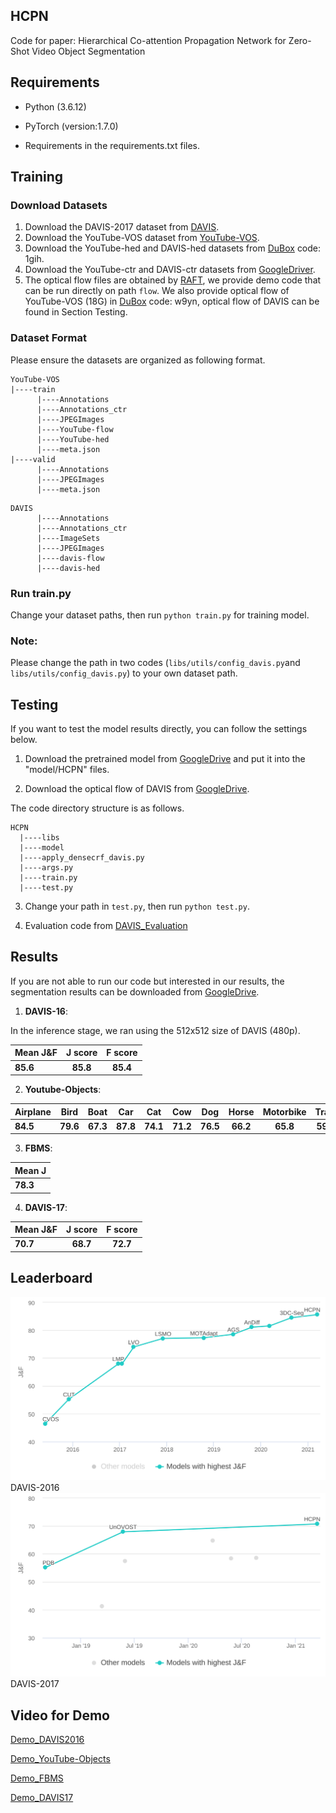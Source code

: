 ## HCPN
Code for paper: Hierarchical Co-attention Propagation Network for Zero-Shot Video Object Segmentation

## Requirements
- Python (3.6.12)

- PyTorch (version:1.7.0) 

- Requirements in the requirements.txt files.


## Training
### Download Datasets
1. Download the DAVIS-2017 dataset from [DAVIS](https://data.vision.ee.ethz.ch/csergi/share/davis/DAVIS-2017-Unsupervised-trainval-480p.zip).
2. Download the YouTube-VOS dataset from [YouTube-VOS](https://youtube-vos.org/dataset/).
3. Download the YouTube-hed and DAVIS-hed datasets from [DuBox](https://dubox.com/s/1tA7075RgnKtLRQdpIMFCsg) code: 1gih.
4. Download the YouTube-ctr and DAVIS-ctr datasets from [GoogleDriver](https://drive.google.com/drive/folders/1GspmMlDQA4pyheiBU62RYuKzho2x_YS7?usp=sharing).
5. The optical flow files are obtained by [RAFT](https://github.com/princeton-vl/RAFT), we provide demo code that can be run directly on path ```flow```.
We also provide optical flow of YouTube-VOS (18G) in [DuBox](https://dubox.com/s/1TDIU_cY218Ygc3q86JM-fQ) code: w9yn, 
   optical flow of DAVIS can be found in Section Testing.
### Dataset Format
Please ensure the datasets are organized as following format. 
```
YouTube-VOS
|----train
      |----Annotations
      |----Annotations_ctr
      |----JPEGImages
      |----YouTube-flow
      |----YouTube-hed
      |----meta.json
|----valid
      |----Annotations
      |----JPEGImages
      |----meta.json
```

```
DAVIS
      |----Annotations
      |----Annotations_ctr
      |----ImageSets
      |----JPEGImages
      |----davis-flow
      |----davis-hed
```
### Run train.py
Change your dataset paths, then run ```python train.py``` for training model.

### Note: 
Please change the path in two codes (```libs/utils/config_davis.py```and ```libs/utils/config_davis.py```) to your own dataset path.
## Testing
If you want to test the model results directly, you can follow the settings below.
1. Download the pretrained model from [GoogleDrive](https://drive.google.com/drive/folders/1LYyAZtDHv8nTKVB6xY05TUSJ_7QnhnmJ?usp=sharing) and put it into the "model/HCPN" files. 

2. Download the optical flow of DAVIS from [GoogleDrive](https://drive.google.com/file/d/1ADBNzRyZwJUJVO77Iutu_H6tIN2n5SS0/view?usp=sharing).

The code directory structure is as follows.
```
HCPN
  |----libs
  |----model
  |----apply_densecrf_davis.py
  |----args.py
  |----train.py
  |----test.py
```
3. Change your path in ```test.py```, then run ```python test.py```.


4. Evaluation code from [DAVIS_Evaluation](https://github.com/davisvideochallenge/davis-matlab/tree/davis-2016)
## Results
If you are not able to run our code but interested in our results, 
the segmentation results can be downloaded from [GoogleDrive](https://drive.google.com/file/d/196mbD6dlq0CWNP8R2DenoIPQT3ZNx6wB/view?usp=sharing).

1. **DAVIS-16**:

In the inference stage, we ran using the 512x512 size of DAVIS (480p).

**Mean J&F** |  **J score** | **F score** | 
---------|  :---------: | :---------: 
 **85.6** | **85.8** | **85.4** |


 2. **Youtube-Objects**:
 
**Airplane** | **Bird** | **Boat** |  **Car** | **Cat** | **Cow** |  **Dog** | **Horse** | **Motorbike** |**Train** |**Mean** |
---------|  :---------: | :---------: |:---------: | :---------: |:---------: | :---------: |:---------: | :---------: | :---------: | :---------: 
 **84.5** | **79.6** | **67.3** |**87.8** | **74.1** | **71.2** |**76.5** | **66.2** | **65.8** |**59.7** | **73.3** |


 3. **FBMS**:

**Mean J** |
---------|
 **78.3** |
 
 4. **DAVIS-17**:
 
**Mean J&F** |  **J score** | **F score** | 
---------|  :---------: | :---------: 
 **70.7** | **68.7** | **72.7** |

## Leaderboard
![Screenshot](rank1.svg)
DAVIS-2016
![Screenshot](rank2.svg)
DAVIS-2017
## Video for Demo
[Demo_DAVIS2016](https://drive.google.com/file/d/1j5mpv8R5c1CUtqX5-DIi1tuLLpS6SD_A/view?usp=sharing)

[Demo_YouTube-Objects](https://drive.google.com/file/d/1VtUZPkvip0Gqnlt_DvjgeijGF-SQatGL/view?usp=sharing)

[Demo_FBMS](https://drive.google.com/file/d/1-pFVc1wrB41QnefzUGZdHFfRDm0e3svB/view?usp=sharing)

[Demo_DAVIS17](https://drive.google.com/file/d/1qbrJtavp2xUI8fm53urL6KLWvzni17CK/view?usp=sharing)
